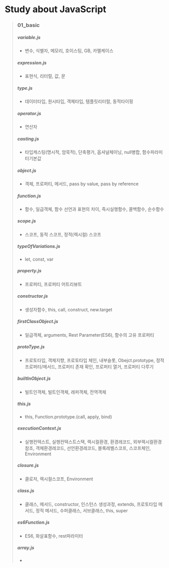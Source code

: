 # Study about JavaScript
>### 01_basic
>##### variable.js
>- 변수, 식별자, 메모리, 호이스팅, GB, 카멜케이스
>##### expression.js
>- 표현식, 리터럴, 값, 문
>##### type.js
>- 데이터타입, 원시타입, 객체타입, 템플릿리터럴, 동적타이핑
>##### operator.js
>- 연산자
>##### casting.js
>- 타입캐스팅(명시적, 암묵적), 단축평가, 옵셔널체이닝, null병합, 함수파라미터기본값
>##### object.js
>- 객체, 프로퍼티, 메서드, pass by value, pass by reference
>##### function.js
>- 함수, 일급객체, 함수 선언과 표현의 차이, 즉시실행함수, 콜백함수, 순수함수
>##### scope.js
>- 스코프, 동적 스코프, 정적(렉시컬) 스코프
>##### typeOfVariations.js
>- let, const, var
>##### property.js
>- 프로퍼티, 프로퍼티 어트리뷰트
>##### constructor.js
>- 생성자함수, this, call, construct, new.target
>##### firstClassObject.js
>- 일급객체, arguments, Rest Parameter(ES6), 함수의 고유 프로퍼티
>##### protoType.js
>- 프로토타입, 객체지향, 프로토타입 체인, 내부슬롯, Obejct.prototype, 정적프로퍼티/메서드, 프로퍼티 존재 확인, 프로퍼티 열거, 프로퍼티 다루기
>##### builtInObject.js
>- 빌트인객체, 빌트인객체, 래퍼객체, 전역객체
>##### this.js
>- this, Function.prototype.(call, apply, bind)
>##### executionContext.js
>- 실행컨텍스트, 실행컨텍스트스택, 렉시컬환경, 환경레코드, 외부렉시컬환경참조, 객체환경레코드, 선언환경레코드, 블록레벨스코프, 스코프체인, Environment
>##### closure.js
>- 클로저, 렉시컬스코프, Environment
>##### class.js
>- 클래스, 메서드, constructor, 인스턴스 생성과정, extends, 프로토타입 메서드, 정적 메서드, 수퍼클래스, 서브클래스, this, super
>##### es6Function.js
>- ES6, 화살표함수, rest파라미터
>##### array.js
>- 
